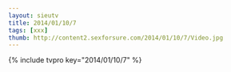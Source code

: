```yaml
--- 
layout: sieutv
title: 2014/01/10/7
tags: [xxx]
thumb: http://content2.sexforsure.com/2014/01/10/7/Video.jpg
---
```

{% include tvpro key="2014/01/10/7" %} 
